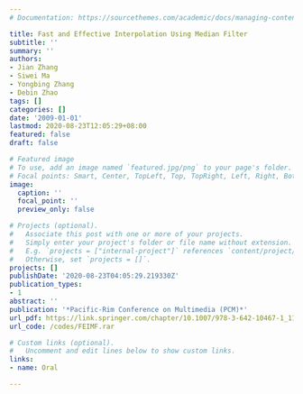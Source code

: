 ```yaml
---
# Documentation: https://sourcethemes.com/academic/docs/managing-content/

title: Fast and Effective Interpolation Using Median Filter
subtitle: ''
summary: ''
authors:
- Jian Zhang
- Siwei Ma
- Yongbing Zhang
- Debin Zhao
tags: []
categories: []
date: '2009-01-01'
lastmod: 2020-08-23T12:05:29+08:00
featured: false
draft: false

# Featured image
# To use, add an image named `featured.jpg/png` to your page's folder.
# Focal points: Smart, Center, TopLeft, Top, TopRight, Left, Right, BottomLeft, Bottom, BottomRight.
image:
  caption: ''
  focal_point: ''
  preview_only: false

# Projects (optional).
#   Associate this post with one or more of your projects.
#   Simply enter your project's folder or file name without extension.
#   E.g. `projects = ["internal-project"]` references `content/project/deep-learning/index.md`.
#   Otherwise, set `projects = []`.
projects: []
publishDate: '2020-08-23T04:05:29.219330Z'
publication_types:
- 1
abstract: ''
publication: '*Pacific-Rim Conference on Multimedia (PCM)*'
url_pdf: https://link.springer.com/chapter/10.1007/978-3-642-10467-1_119
url_code: /codes/FEIMF.rar

# Custom links (optional).
#   Uncomment and edit lines below to show custom links.
links:
- name: Oral

---
```

